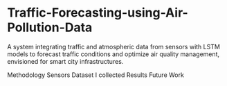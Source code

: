 # Traffic-Forecasting-using-Air-Pollution-Data
A system integrating traffic and atmospheric data from sensors with LSTM models to forecast traffic conditions and optimize air quality management, envisioned for smart city infrastructures.

Methodology
Sensors
Dataset I collected
Results
Future Work

